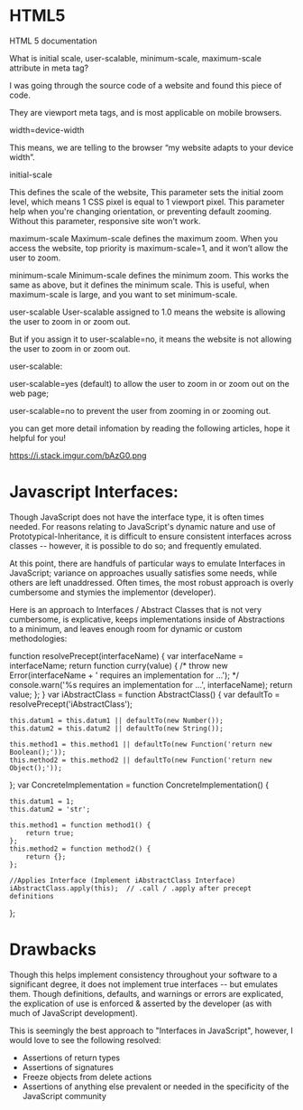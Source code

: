 # HTML5
HTML 5 documentation

What is initial scale, user-scalable, minimum-scale, maximum-scale attribute in meta tag?

I was going through the source code of a website and found this piece of code.

<meta name="viewport" content="width=device-width, initial-scale=1.0, user-scalable=1.0, minimum-scale=1.0, maximum-scale=1.0">

They are viewport meta tags, and is most applicable on mobile browsers.

width=device-width

This means, we are telling to the browser “my website adapts to your device width”.

initial-scale

This defines the scale of the website, This parameter sets the initial zoom level, which means 1 CSS pixel is equal to 1 viewport pixel. This parameter help when you're changing orientation, or preventing default zooming. Without this parameter, responsive site won't work.

maximum-scale
Maximum-scale defines the maximum zoom. When you access the website, top priority is maximum-scale=1, and it won’t allow the user to zoom.

minimum-scale
Minimum-scale defines the minimum zoom. This works the same as above, but it defines the minimum scale. This is useful, when maximum-scale is large, and you want to set minimum-scale.

user-scalable
User-scalable assigned to 1.0 means the website is allowing the user to zoom in or zoom out.

But if you assign it to user-scalable=no, it means the website is not allowing the user to zoom in or zoom out.

user-scalable:

user-scalable=yes (default) to allow the user to zoom in or zoom out on the web page;

user-scalable=no to prevent the user from zooming in or zooming out.

you can get more detail infomation by reading the following articles, hope it helpful for you!

https://i.stack.imgur.com/bAzG0.png

# Javascript Interfaces:

Though JavaScript does not have the interface type, it is often times needed. For reasons relating to JavaScript's dynamic nature and use of Prototypical-Inheritance, it is difficult to ensure consistent interfaces across classes -- however, it is possible to do so; and frequently emulated.

At this point, there are handfuls of particular ways to emulate Interfaces in JavaScript; variance on approaches usually satisfies some needs, while others are left unaddressed. Often times, the most robust approach is overly cumbersome and stymies the implementor (developer).

Here is an approach to Interfaces / Abstract Classes that is not very cumbersome, is explicative, keeps implementations inside of Abstractions to a minimum, and leaves enough room for dynamic or custom methodologies:

function resolvePrecept(interfaceName) {
    var interfaceName = interfaceName;
    return function curry(value) {
        /*      throw new Error(interfaceName + ' requires an implementation for ...');     */
        console.warn('%s requires an implementation for ...', interfaceName);
        return value;
    };
}
var iAbstractClass = function AbstractClass() {
    var defaultTo = resolvePrecept('iAbstractClass');

    this.datum1 = this.datum1 || defaultTo(new Number());
    this.datum2 = this.datum2 || defaultTo(new String());

    this.method1 = this.method1 || defaultTo(new Function('return new Boolean();'));
    this.method2 = this.method2 || defaultTo(new Function('return new Object();'));

};
var ConcreteImplementation = function ConcreteImplementation() {

    this.datum1 = 1;
    this.datum2 = 'str';

    this.method1 = function method1() {
        return true;
    };
    this.method2 = function method2() {
        return {};
    };

    //Applies Interface (Implement iAbstractClass Interface)
    iAbstractClass.apply(this);  // .call / .apply after precept definitions
};

# Drawbacks

Though this helps implement consistency throughout your software to a significant degree, it does not implement true interfaces -- but emulates them. Though definitions, defaults, and warnings or errors are explicated, the explication of use is enforced & asserted by the developer (as with much of JavaScript development).

This is seemingly the best approach to "Interfaces in JavaScript", however, I would love to see the following resolved:

- Assertions of return types
- Assertions of signatures
- Freeze objects from delete actions
- Assertions of anything else prevalent or needed in the specificity of the JavaScript community
